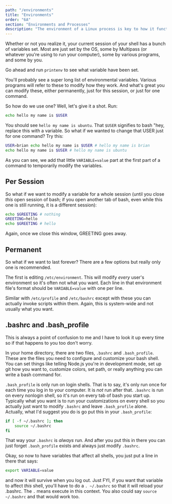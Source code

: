 ```yaml
---
path: "/environments"
title: "Environments"
order: "6A"
section: "Environments and Processes"
description: "The environment of a Linux process is key to how it functions. In this section Brian goes over what that means, how to set up your environment, and how to manage it."
---
```


Whether or not you realize it, your current session of your shell has a bunch of variables set. Most are just set by the OS, some by Multipass (or whatever you're using to run your computer), some by various programs, and some by you.

Go ahead and run `printenv` to see what variable have been set.

You'll probably see a super long list of environmental variables. Various programs will refer to these to modify how they work. And what's great you can modify these, either permanently, just for this session, or just for one command.

So how do we use one? Well, let's give it a shot. Run:

```bash
echo hello my name is $USER
```

You should see `hello my name is ubuntu`. That `$USER` signifies to bash "hey, replace this with a variable. So what if we wanted to change that USER just for one command? Try this:

```bash
USER=brian echo hello my name is $USER # hello my name is brian
echo hello my name is $USER # hello my name is ubuntu
```

As you can see, we add that little `VARIABLE=value` part at the first part of a command to temporarily modify the variables.

## Per Session

So what if we want to modify a variable for a whole session (until you close _this_ open session of bash; if you open another tab of bash, even while this one is still running, it is a different session):

```bash
echo $GREETING # nothing
GREETING=hello
echo $GREETING # hello
```

Again, once we close this window, GREETING goes away.

## Permanent

So what if we want to last forever? There are a few options but really only one is recommended.

The first is editing `/etc/environment`. This will modify _every_ user's environment so it's often not what you want. Each line in that environment file's format should be `VARIABLE=value` with one per line.

Similar with `/etc/profile` and `/etc/bashrc` except with these you can actually invoke scripts within them. Again, this is system-wide and not usually what you want.

## .bashrc and .bash_profile

This is always a point of confusion to me and I have to look it up every time so if that happens to you too don't worry.

In your home directory, there are two files, `.bashrc` and `.bash_profile`. These are the files you need to configure and customize your bash shell. You can set things like telling Node.js you're in development mode, set up git how you want to, customize colors, set path, or really anything you can write a bash command for.

`.bash_profile` is only run on login shells. That is to say, it's only run once for each time you log in to your computer. It is _not_ run after that. `.bashrc` is run on every nonlogin shell, so it's run on every tab of bash you start up. Typically what you want is to run your customizations on every shell so you actually just want to modify `.bashrc` and leave `.bash_profile` alone. Actually, what I'd suggest you do is go put this in your `.bash_profile`:

```bash
if [ -f ~/.bashrc ]; then
    source ~/.bashrc
fi
```

That way your `.bashrc` is _always_ run. And after you put this in there you can just forget `.bash_profile` exists and always just modify `.bashrc`.

Okay, so now to have variables that affect all shells, you just put a line in there that says:

```bash
export VARIABLE=value
```

and now it will survive when you log out. Just FYI, if you want that variable to affect _this_ shell, you'll have to do a `. ~/.bashrc` so that it will reload your .bashrc. The `.` means execute in this context. You also could say `source ~/.bashrc` and that would work too.
